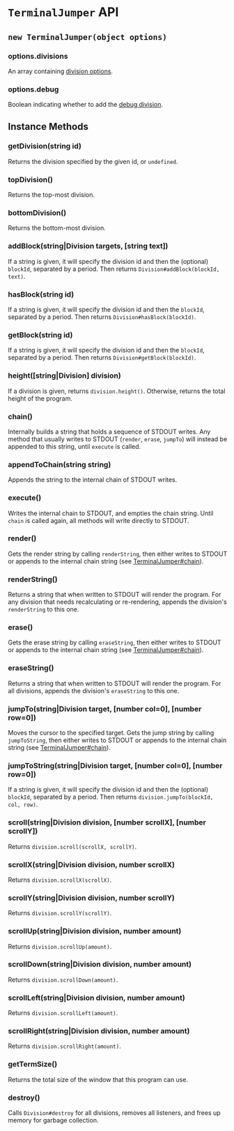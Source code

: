 # `TerminalJumper` API

## `new TerminalJumper(object options)`
### options.divisions
An array containing [division options](../docs/DivisionAPI.md#options).

### options.debug
Boolean indicating whether to add the [debug division](../README.md#debugging).

## Instance Methods
### getDivision(string id)
Returns the division specified by the given id, or `undefined`.

### topDivision()
Returns the top-most division.

### bottomDivision()
Returns the bottom-most division.

### addBlock(string|Division targets, [string text])
If a string is given, it will specify the division id and then the (optional) `blockId`, separated by a period. Then returns `Division#addBlock(blockId, text)`.

### hasBlock(string id)
If a string is given, it will specify the division id and then the `blockId`, separated by a period. Then returns `Division#hasBlock(blockId)`.

### getBlock(string id)
If a string is given, it will specify the division id and then the `blockId`, separated by a period. Then returns `Division#getBlock(blockId)`.

### height([string|Division] division)
If a division is given, returns `division.height()`. Otherwise, returns the total height of the program.

### chain()
Internally builds a string that holds a sequence of STDOUT writes. Any method that usually writes to STDOUT (`render`, `erase`, `jumpTo`) will instead be appended to this string, until `execute` is called.

### appendToChain(string string)
Appends the string to the internal chain of STDOUT writes.

### execute()
Writes the internal chain to STDOUT, and empties the chain string. Until `chain` is called again, all methods will write directly to STDOUT.

### render()
Gets the render string by calling `renderString`, then either writes to STDOUT or appends to the internal chain string (see [TerminalJumper#chain](#chain)).

### renderString()
Returns a string that when written to STDOUT will render the program. For any division that needs recalculating or re-rendering, appends the division's `renderString` to this one.

### erase()
Gets the erase string by calling `eraseString`, then either writes to STDOUT or appends to the internal chain string (see [TerminalJumper#chain](#chain)).

### eraseString()
Returns a string that when written to STDOUT will render the program. For all divisions, appends the division's `eraseString` to this one.

### jumpTo(string|Division target, [number col=0], [number row=0])
Moves the cursor to the specified target. Gets the jump string by calling `jumpToString`, then either writes to STDOUT or appends to the internal chain string (see [TerminalJumper#chain](#chain)).

### jumpToString(string|Division target, [number col=0], [number row=0])
If a string is given, it will specify the division id and then the (optional) `blockId`, separated by a period. Then returns `division.jumpTo(blockId, col, row)`.

### scroll(string|Division division, [number scrollX], [number scrollY])
Returns `division.scroll(scrollX, scrollY)`.

### scrollX(string|Division division, number scrollX)
Returns `division.scrollX(scrollX)`.

### scrollY(string|Division division, number scrollY)
Returns `division.scrollY(scrollY)`.

### scrollUp(string|Division division, number amount)
Returns `division.scrollUp(amount)`.

### scrollDown(string|Division division, number amount)
Returns `division.scrollDown(amount)`.

### scrollLeft(string|Division division, number amount)
Returns `division.scrollLeft(amount)`.

### scrollRight(string|Division division, number amount)
Returns `division.scrollRight(amount)`.

### getTermSize()
Returns the total size of the window that this program can use.

### destroy()
Calls `Division#destroy` for all divisions, removes all listeners, and frees up memory for garbage collection.
